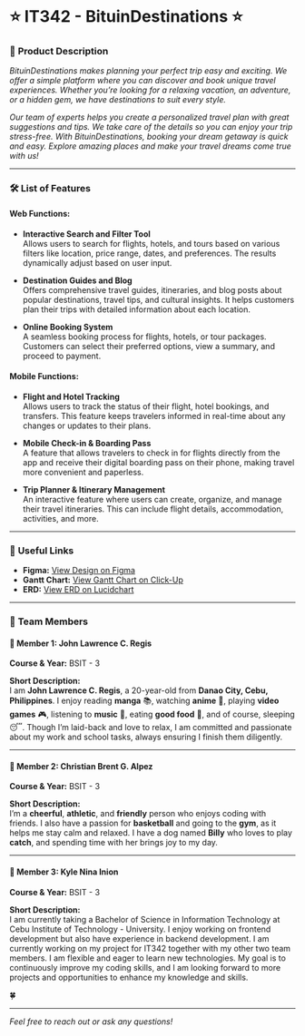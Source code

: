 # ⭐ **IT342 - BituinDestinations** ⭐

### 🌟 **Product Description**
*BituinDestinations makes planning your perfect trip easy and exciting. We offer a simple platform where you can discover and book unique travel experiences. Whether you’re looking for a relaxing vacation, an adventure, or a hidden gem, we have destinations to suit every style.*

*Our team of experts helps you create a personalized travel plan with great suggestions and tips. We take care of the details so you can enjoy your trip stress-free. With BituinDestinations, booking your dream getaway is quick and easy. Explore amazing places and make your travel dreams come true with us!*

---

### 🛠️ **List of Features**

#### **Web Functions:**
- **Interactive Search and Filter Tool**  
  Allows users to search for flights, hotels, and tours based on various filters like location, price range, dates, and preferences. The results dynamically adjust based on user input.

- **Destination Guides and Blog**  
  Offers comprehensive travel guides, itineraries, and blog posts about popular destinations, travel tips, and cultural insights. It helps customers plan their trips with detailed information about each location.

- **Online Booking System**  
  A seamless booking process for flights, hotels, or tour packages. Customers can select their preferred options, view a summary, and proceed to payment.

#### **Mobile Functions:**
- **Flight and Hotel Tracking**  
  Allows users to track the status of their flight, hotel bookings, and transfers. This feature keeps travelers informed in real-time about any changes or updates to their plans.

- **Mobile Check-in & Boarding Pass**  
  A feature that allows travelers to check in for flights directly from the app and receive their digital boarding pass on their phone, making travel more convenient and paperless.

- **Trip Planner & Itinerary Management**  
  An interactive feature where users can create, organize, and manage their travel itineraries. This can include flight details, accommodation, activities, and more.

---

### 🔗 **Useful Links**  
- **Figma:** [View Design on Figma](https://www.figma.com/design/DmN5BW5cx8sSg2TPualg2E/Untitled?node-id=0-1&t=4gJ3Q1bzM8KOOCpU-1)
- **Gantt Chart:** [View Gantt Chart on Click-Up](https://app.clickup.com/9016758132/v/l/6-901606227183-1)
- **ERD:** [View ERD on Lucidchart](https://lucid.app/lucidchart/c925c848-dd6c-4024-8b98-a8a9178b4c29/edit?viewport_loc=-516%2C-264%2C2992%2C1297%2C0_0&invitationId=inv_72aa8d91-f2ec-492a-be3b-edd2ab944207)

---

### 👥 **Team Members**

#### 🚀 **Member 1: John Lawrence C. Regis**  
**Course & Year:** BSIT - 3  

**Short Description:**  
I am **John Lawrence C. Regis**, a 20-year-old from **Danao City, Cebu, Philippines**. I enjoy reading **manga** 📚, watching **anime** 🎥, playing **video games** 🎮, listening to **music** 🎵, eating **good food** 🍔, and of course, sleeping 😴. Though I’m laid-back and love to relax, I am committed and passionate about my work and school tasks, always ensuring I finish them diligently.

---

#### 🚀 **Member 2: Christian Brent G. Alpez**  
**Course & Year:** BSIT - 3  

**Short Description:**  
I’m a **cheerful**, **athletic**, and **friendly** person who enjoys coding with friends. I also have a passion for **basketball** and going to the **gym**, as it helps me stay calm and relaxed. I have a dog named **Billy** who loves to play **catch**, and spending time with her brings joy to my day.

---

#### 🚀 **Member 3: Kyle Nina Inion**  
**Course & Year:** BSIT - 3  

**Short Description:**  
I am currently taking a Bachelor of Science in Information Technology at Cebu Institute of Technology - University. I enjoy working on frontend development but also have experience in backend development. I am currently working on my project for IT342 together with my other two team members. I am flexible and eager to learn new technologies. My goal is to continuously improve my coding skills, and I am looking forward to more projects and opportunities to enhance my knowledge and skills.  

🍀  

---

*Feel free to reach out or ask any questions!*  